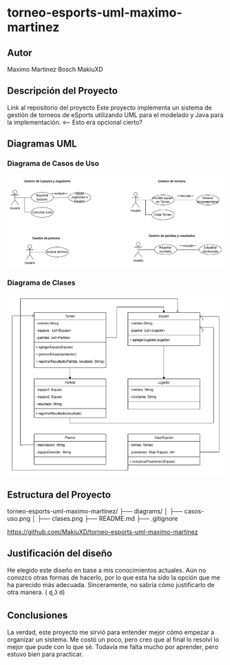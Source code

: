 # torneo-esports-uml-maximo-martinez

## Autor
Maximo Martinez Bosch
MakiuXD

## Descripción del Proyecto
Link al repositorio del proyecto
Este proyecto implementa un sistema de gestión de torneos de eSports
utilizando UML para el modelado y Java para la implementación. <-- Esto era opcional cierto?

## Diagramas UML

### Diagrama de Casos de Uso
![Diagrama de casos de uso](diagrams/casos-uso.png)
### Diagrama de Clases
![Diagrama de clases](diagrams/clases.png)

## Estructura del Proyecto
torneo-esports-uml-maximo-martinez/ 
├── diagrams/
│ ├── casos-uso.png
│ ├── clases.png
├── README.md
├── .gitignore



https://github.com/MakiuXD/torneo-esports-uml-maximo-martinez

## Justificación del diseño
He elegido este diseño en base a mis conocimientos actuales. Aún no conozco otras formas de hacerlo, por lo que esta ha sido la opción que me ha parecido más adecuada. Sinceramente, no sabría cómo justificarlo de otra manera. ( ఠ ͟ʖ ఠ)
## Conclusiones
La verdad, este proyecto me sirvió para entender mejor cómo empezar a organizar un sistema. Me costó un poco, pero creo que al final lo resolví lo mejor que pude con lo que sé. Todavía me falta mucho por aprender, pero estuvo bien para practicar.
